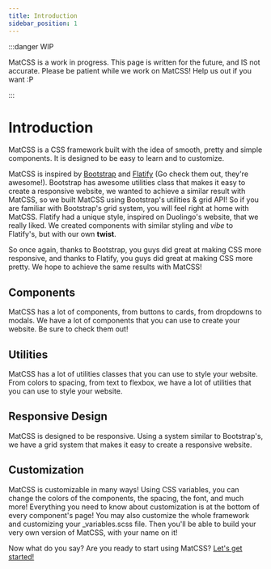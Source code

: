```yaml
---
title: Introduction
sidebar_position: 1
---
```


:::danger WIP

MatCSS is a work in progress. This page is written for the future, and IS not accurate. Please be patient while we work on MatCSS! Help us out if you want :P

:::

# Introduction

MatCSS is a CSS framework built with the idea of smooth, pretty and simple components. It is designed to be easy to learn and to customize.

MatCSS is inspired by [Bootstrap](http://getbootstrap.com/) and [Flatify](https://flatifycss.com/) (Go check them out, they're awesome!). Bootstrap has awesome utilities class that makes it easy to create a responsive website, we wanted to achieve a similar result with MatCSS, so we built MatCSS using Bootstrap's utilities & grid API! So if you are familiar with Bootstrap's grid system, you will feel right at home with MatCSS. Flatify had a unique style, inspired on Duolingo's website, that we really liked. We created components with similar styling and *vibe* to Flatify's, but with our own __twist__.

So once again, thanks to Bootstrap, you guys did great at making CSS more responsive, and thanks to Flatify, you guys did great at making CSS more pretty. We hope to achieve the same results with MatCSS!

## Components

MatCSS has a lot of components, from buttons to cards, from dropdowns to modals. We have a lot of components that you can use to create your website. Be sure to check them out!

## Utilities

MatCSS has a lot of utilities classes that you can use to style your website. From colors to spacing, from text to flexbox, we have a lot of utilities that you can use to style your website. 

## Responsive Design

MatCSS is designed to be responsive. Using a system similar to Bootstrap's, we have a grid system that makes it easy to create a responsive website. 
 
## Customization

MatCSS is customizable in many ways! Using CSS variables, you can change the colors of the components, the spacing, the font, and much more! Everything you need to know about customization is at the bottom of every component's page! You may also customize the whole framework and customizing your _variables.scss file. Then you'll be able to build your very own version of MatCSS, with your name on it! 

Now what do you say? Are you ready to start using MatCSS? [Let's get started!](/docs/getting-started/installation)
